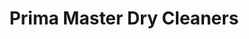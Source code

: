 ---
title: "Prima Master Dry Cleaners"
url: /chelmsford/prima-master-dry-cleaners/
shop: Wäscherei
---